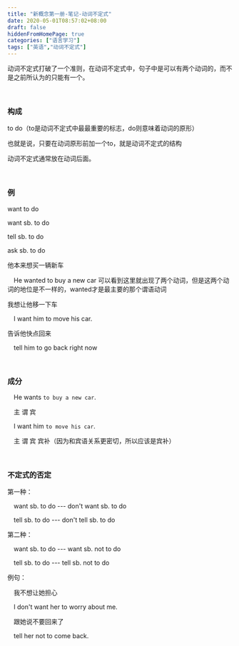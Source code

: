 ```yaml
---
title: "新概念第一册-笔记-动词不定式"
date: 2020-05-01T08:57:02+08:00
draft: false
hiddenFromHomePage: true
categories: ["语言学习"]
tags: ["英语","动词不定式"]  
---
```


动词不定式打破了一个准则，在动词不定式中，句子中是可以有两个动词的，而不是之前所认为的只能有一个。

&nbsp;

### 构成

to do（to是动词不定式中最最重要的标志，do则意味着动词的原形）

也就是说，只要在动词原形前加一个to，就是动词不定式的结构

动词不定式通常放在动词后面。  

&nbsp;

### 例

want to do 

want sb. to do

tell sb. to do

ask sb. to do

他本来想买一辆新车

&emsp;He wanted to buy a new car	可以看到这里就出现了两个动词，但是这两个动词的地位是不一样的，wanted才是最主要的那个谓语动词

我想让他移一下车

&emsp;I want him to move his car.

告诉他快点回来

&emsp;tell him to go back right now

&nbsp;

### 成分

&emsp;He wants `to buy a new car`.

&emsp;主      谓               宾

&emsp;I want him `to move his car`.

&emsp;主  谓   宾           宾补（因为和宾语关系更密切，所以应该是宾补）

&nbsp;

### 不定式的否定

第一种：

&emsp;want sb. to do  ---  don't want sb. to do

&emsp;tell sb. to do --- don't tell sb. to do

第二种：

&emsp;want sb. to do --- want sb. not to do

&emsp;tell sb. to do --- tell sb. not to do

例句：

&emsp;我不想让她担心

&emsp;I don't want her to worry about me.

&emsp;跟她说不要回来了

&emsp;tell her not to come back.